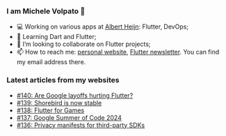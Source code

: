 ### I am Michele Volpato 👋

- 💻 Working on various apps at [Albert Heijn](https://github.com/RoyalAholdDelhaize): Flutter, DevOps;
- 🌱 Learning Dart and Flutter;
- 📱 I’m looking to collaborate on Flutter projects;
- 📫 How to reach me: [personal website](https://volpato.dev), [Flutter newsletter](https://flutternewsletter.volpato.dev). You can find my email address there.

### Latest articles from my websites

<!-- BLOG-POST-LIST:START -->
- [#140: Are Google layoffs hurting Flutter?](https://flutternewsletter.volpato.dev/news/140-are-google-layoffs-hurting-flutter/)
- [#139: Shorebird is now stable](https://flutternewsletter.volpato.dev/news/139-shorebird-is-now-stable/)
- [#138: Flutter for Games](https://flutternewsletter.volpato.dev/news/138-flutter-for-games/)
- [#137: Google Summer of Code 2024](https://flutternewsletter.volpato.dev/news/137-google-summer-of-code-2024/)
- [#136: Privacy manifests for third-party SDKs](https://flutternewsletter.volpato.dev/news/136-privacy-manifests-for-third-party-sdks/)
<!-- BLOG-POST-LIST:END -->
